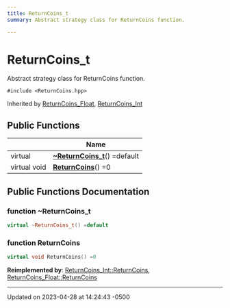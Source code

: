```yaml
---
title: ReturnCoins_t
summary: Abstract strategy class for ReturnCoins function. 

---
```


# ReturnCoins_t



Abstract strategy class for ReturnCoins function. 


`#include <ReturnCoins.hpp>`

Inherited by [ReturnCoins_Float](Classes/class_return_coins___float.md), [ReturnCoins_Int](Classes/class_return_coins___int.md)

## Public Functions

|                | Name           |
| -------------- | -------------- |
| virtual | **[~ReturnCoins_t](Classes/class_return_coins__t.md#function-~returncoins-t)**() =default |
| virtual void | **[ReturnCoins](Classes/class_return_coins__t.md#function-returncoins)**() =0 |

## Public Functions Documentation

### function ~ReturnCoins_t

```cpp
virtual ~ReturnCoins_t() =default
```


### function ReturnCoins

```cpp
virtual void ReturnCoins() =0
```


**Reimplemented by**: [ReturnCoins_Int::ReturnCoins](Classes/class_return_coins___int.md#function-returncoins), [ReturnCoins_Float::ReturnCoins](Classes/class_return_coins___float.md#function-returncoins)


-------------------------------

Updated on 2023-04-28 at 14:24:43 -0500